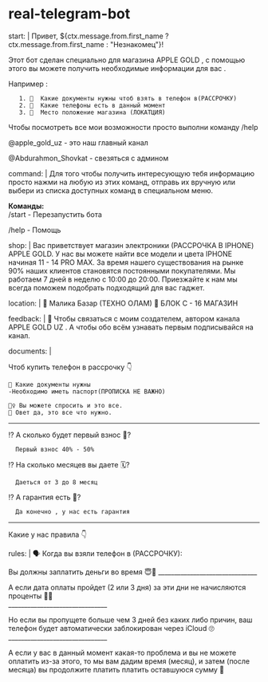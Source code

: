 # real-telegram-bot


start: |
  Привет, ${ctx.message.from.first_name ? ctx.message.from.first_name : "Незнакомец"}!

  Этот бот сделан специально для магазина APPLE GOLD , с помощью этого вы можете получить необходимые информации для вас .

  Например :

       1. 💁  Какие документы нужны чтоб взять в телефон в(РАССРОЧКУ) 
       2. 💁  Какие телефоны есть в данный момент 
       3. 📍  Место положение магазина (ЛОКАТЦИЯ)

  Чтобы посмотреть все мои возможности просто выполни команду /help

  @apple_gold_uz - это наш главный канал

  @Abdurahmon_Shovkat - свезяться с админом

command: |
  Для того чтобы получить интересующую тебя информацию просто нажми на любую из этих команд, отправь их вручную или выбери из списка доступных команд в специальном меню.

  <b>Команды:</b>  
  /start - Перезапустить ботa

  /help - Помощь


shop: |
  Вас приветствует магазин электроники (РАССРОЧКА В IPHONE) APPLE GOLD. У нас вы можете найти все модели и цвета IPHONE начиная 11 - 14 PRO MAX.
  За время нашего существования на рынке 90% наших клиентов становятся постоянными покупателями.
  Мы работаем 7 дней в неделю с 10:00 до 20:00. 
  Приезжайте к нам мы всегда поможем подобрать подходящий для вас гаджет.

location: |
 📍 Малика Базар (ТЕХНО ОЛАМ) 
 🏬 БЛОК C - 16 МАГАЗИН 

feedback: |
  🤔 Чтобы связаться с моим создателем, автором канала APPLE GOLD UZ . А чтобы обо всём узнавать первым подписывайся на канал.

documents: |

  Чтоб купить телефон в рассрочку 👇

    💁 Какие документы нужны      
    -Необходимо иметь паспорт(ПРОПИСКА НЕ ВАЖНО)
  
    🙋‍♀️ Вы можете спросить и это все.
    🤩 Овет да, это все что нужно.
     
  _______________________________

  ⁉️ А сколько будет первый взнос  📱? 
 
      Первый взнос 40% - 50% 

  ⁉️ На сколько месяцев вы даете  🗓️? 
     
      Даеться от 3 до 8 месяц 

  ⁉️ А гарантия есть  🙋? 
      
      Да конечно , у нас есть гарантия 
  _______________________________
 
  Какие у нас правила 👇

rules: |
  🗣️ Когда вы взяли телефон в (РАССРОЧКУ):

  Вы должны заплатить деньги во  время 😇💸 
    _______________________________

  А если дата оплаты пройдет (2 или 3 дня) за эти дни не начисляются проценты 🤝🏻  
    _______________________________

  Но если вы пропущете больше чем 3 дней без каких либо причин, ваш телефон будет автоматически заблокирован через iCloud 🙄  
    _______________________________

  А если у вас в данный момент какая-то проблема и вы не можете оплатить из-за этого, то мы вам дадим время (месяц), и затем (после месяца) вы продолжите платить платить оставшуюся сумму 🤗


